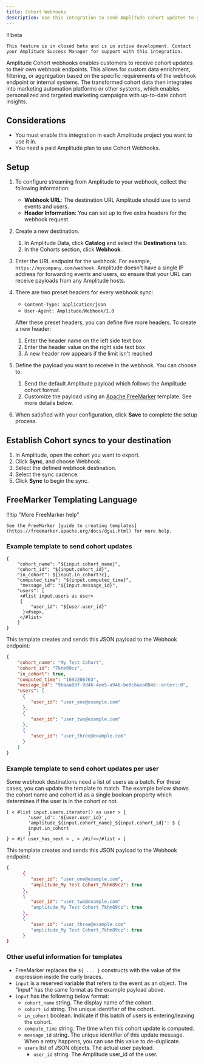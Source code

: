 ```yaml
---
title: Cohort Webhooks
description: Use this integration to send Amplitude cohort updates to your custom webhooks.
---
```

!!!beta

    This feature is in closed beta and is in active development. Contact your Amplitude Success Manager for support with this integration.

Amplitude Cohort webhooks enables customers to receive cohort updates to their own webhook endpoints. This allows for custom data enrichment, filtering, or aggregation based on the specific requirements of the webhook endpoint or internal systems. The transformed cohort data then integrates into marketing automation platforms or other systems, which enables personalized and targeted marketing campaigns with up-to-date cohort insights.

## Considerations

- You must enable this integration in each Amplitude project you want to use it in.
- You need a paid Amplitude plan to use Cohort Webhooks.

## Setup

1. To configure streaming from Amplitude to your webhook, collect the following information:

      - **Webhook URL**: The destination URL Amplitude should use to send events and users.
      - **Header Information**: You can set up to five extra headers for the webhook request.

2. Create a new destination.

      1. In Amplitude Data, click **Catalog** and select the **Destinations** tab.
      2. In the Cohorts section, click **Webhook**.

3. Enter the URL endpoint for the webhook. For example, `https://mycompany.com/webhook`.
Amplitude doesn't have a single IP address for forwarding events and users, so ensure that your URL can receive payloads from any Amplitude hosts.

4. There are two preset headers for every webhook sync:

      - `Content-Type: application/json`
      - `User-Agent: Amplitude/Webhook/1.0`

      After these preset headers, you can define five more headers. To create a new header:

      1. Enter the header name on the left side text box
      2. Enter the header value on the right side text box
      3. A new header row appears if the limit isn't reached

5. Define the payload you want to receive in the webhook. You can choose to:
    1. Send the default Amplitude payload which follows the Amplitude cohort format. 
    2. Customize the payload using an [Apache FreeMarker](https://freemarker.apache.org/) template. See more details below.

6. When satisfied with your configuration, click **Save** to complete the setup process.

## Establish Cohort syncs to your destination

1. In Amplitude, open the cohort you want to export.
2. Click **Sync**, and choose Webhook.
3. Select the defined webhook destination.
4. Select the sync cadence.
5. Click **Sync** to begin the sync. 

## FreeMarker Templating Language

!!!tip "More FreeMarker help"

    See the FreeMarker [guide to creating templates](https://freemarker.apache.org/docs/dgui.html) for more help.

### Example template to send cohort updates

```text
{
    "cohort_name": "${input.cohort_name}",
    "cohort_id": "${input.cohort_id}",
    "in_cohort": ${input.in_cohort?c},
    "computed_time": "${input.computed_time}",
     "message_id": "${input.message_id}",
    "users": [
     <#list input.users as user>
     {
         "user_id": "${user.user_id}"
      }<#sep>,
     </#list>
    ]
}
```

This template creates and sends this JSON payload to the Webhook endpoint:

```json
{
    "cohort_name": "My Test Cohort",
    "cohort_id": "7khm89cz",
    "in_cohort": true,
    "computed_time": "1692206763",
    "message_id": "9baaa88f-9d46-4ee5-a946-be0c6aea0046::enter::0",
    "users": [
      {
         "user_id": "user_one@example.com"
      },
      {
         "user_id": "user_two@example.com"
      },
      {
         "user_id": "user_three@example.com"
      }
    ]
}
```

### Example template to send cohort updates per user

Some webhook destinations need a list of users as a batch. For these cases, you can update the template to match. The example below shows the cohort name and cohort id as a single boolean property which determines if the user is in the cohort or not.

```text
[ < #list input.users.iterator() as user > {
        'user_id': '${user.user_id}',
        'amplitude_${input.cohort_name}_${input.cohort_id}': $ {
        input.in_cohort
        }
} < #if user_has_next > , < /#if></#list > ]
```

This template creates and sends this JSON payload to the Webhook endpoint:

```json
{
      {
         "user_id": "user_one@example.com",
         "amplitude_My Test Cohort_7khm89cz": true
      },
      {
         "user_id": "user_two@example.com"
         "amplitude_My Test Cohort_7khm89cz": true
      },
      {
         "user_id": "user_three@example.com"
         "amplitude_My Test Cohort_7khm89cz": true
      }
}
```

### Other useful information for templates

- FreeMarker replaces the `${ ... }` constructs with the value of the expression inside the curly braces.
- `input` is a reserved variable that refers to the event as an object. The "input" has the same format as the example payload above.
- `input` has the following below format:
  - `cohort_name` string. The display name of the cohort.
  - `cohort_id` string. The unique identifier of the cohort.
  - `in_cohort` boolean. Indicate if this batch of users is entering/leaving the cohort.
  - `compute_time` string. The time when this cohort update is computed.
  - `message_id` string. The unique identifier of this update message. When a retry happens, you can use this value to de-duplicate.
  - `users` list of JSON objects. The actual user payload.
    - `user_id` string. The Amplitude user_id of the user. 
